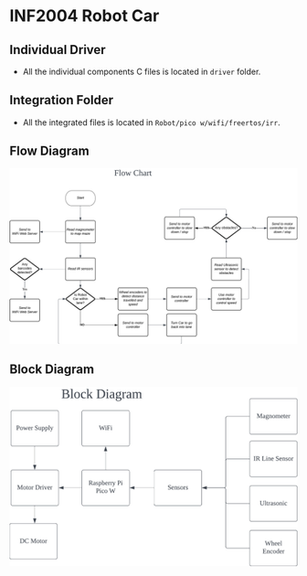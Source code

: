 # INF2004 Robot Car

## Individual Driver
- All the individual components C files is located in `driver` folder.

## Integration Folder
- All the integrated files is located in `Robot/pico w/wifi/freertos/irr`.

## Flow Diagram
![alt text](https://github.com/aloysiustayy/inf2004_robotcar/blob/main/FlowChart.jpeg?raw=true)

## Block Diagram
![alt text](https://github.com/aloysiustayy/inf2004_robotcar/blob/main/BlockDiagram.jpeg?raw=true)
